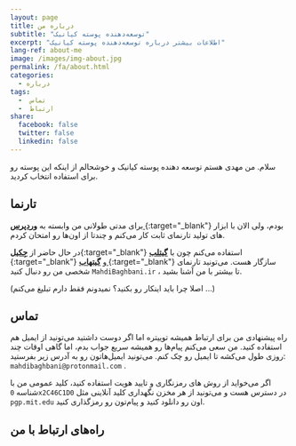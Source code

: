 ```yaml
---
layout: page
title: درباره من
subtitle: "توسعه‌دهنده پوسته کیانیک"
excerpt: "اطلاعات بیشتر درباره توسعه‌دهنده پوسته کیانیک"
lang-ref: about-me
image: /images/img-about.jpg
permalink: /fa/about.html
categories:
  - درباره
tags:
  -  تماس
  -  ارتباط
share:
  facebook: false
  twitter: false
  linkedin: false
---
```


سلام. من مهدی هستم توسعه دهنده پوسته کیانیک و خوشحالم از اینکه این پوسته رو برای استفاده انتخاب کردید.

## تارنما
برای مدتی طولانی من وابسته به [**وردپرس <i class="fab fa-wordpress-simple font-awesome-wordpress" aria-hidden="true"></i>**](https://wordpress.org "وردپرس"){:target="_blank"} بودم، ولی الان با ابزار های تولید تارنمای ثابت کار می‌کنم و چندتا از اون‌ها رو امتحان کردم.

در حال حاضر از [**جِکیل**](https://jekyllrb.com "تارنمای جِکیل"){:target="_blank"} استفاده می‌کنم چون با [**گیتلب <i class="fab fa-gitlab font-awesome-gitlab" aria-hidden="true"></i>**](https://gitlab.com/pages "گیت‌لب"){:target="_blank"} و [**گیتهاب <i class="fab fa-github font-awesome-github" aria-hidden="true"></i>**](https://pages.github.com "گیت‌هاب"){:target="_blank"} سازگار هست.
می‌تونید تارنمای شخصی من رو دنبال کنید `MahdiBaghbani.ir` <a href="https://MahdiBaghbani.ir" target="_blank"><i class="fa fa-globe-europe font-awesome-globe" aria-hidden="true"></i></a> ، تا بیشتر با من آشنا بشید.

(اصلا چرا باید اینکار رو بکنید؟ نمیدونم فقط دارم تبلیغ می‌کنم ...)

## تماس
راه پیشنهادی من برای ارتباط همیشه توییتره اما اگر دوست داشتید می‌تونید از ایمیل هم استفاده کنید. من سعی می‌کنم پیام‌ها رو همیشه سریع جواب بدم، اما گاهی اوقات چند روزی طول می‌کشه تا ایمیل رو چک کنم.
می‌تونید ایمیل‌هاتون رو به آدرس زیر بفرستید:
`mahdibaghbani@protonmail.com` <a href="mailto:{{ site.email }}" target="_blank"><i class="far fa-envelope font-awesome-envelope" aria-hidden="true"></i></a>.

اگر می‌خواید از روش های رمزنگاری و تایید هویت استفاده کنید، کلید عمومی من با شناسه `0x2C46C1D0` <i class="fa fa-key font-awesome-key" aria-hidden="true"></i> در دسترس هست و می‌تونید از هر مخزن نگهداری کلید آنلاینی مثل `pgp.mit.edu` اون رو دانلود کنید و پیام‌تون رو رمزگذاری کنید.

## راه‌های ارتباط با من

<a href="https://twitter.com/{{ site.twitter }}" target="_blank"><i class="fab fa-2x fa-twitter font-awesome-twitter" aria-hidden="true"></i></a>&emsp;&emsp;&emsp;
<a href="https://telegram.me/{{ site.telegram }}" target="_blank"><i class="fab fa-2x fa-telegram font-awesome-telegram" aria-hidden="true"></i></a>&emsp;&emsp;&emsp;
<a href="https://keybase.io/{{ site.keybase }}" target="_blank"><i class="fab fa-2x fa-keybase font-awesome-twitter" aria-hidden="true"></i></a>&emsp;&emsp;&emsp;
<a href="mailto:{{ site.email }}" target="_blank"><i class="far fa-2x fa-envelope font-awesome-envelope" aria-hidden="true"></i></a>
